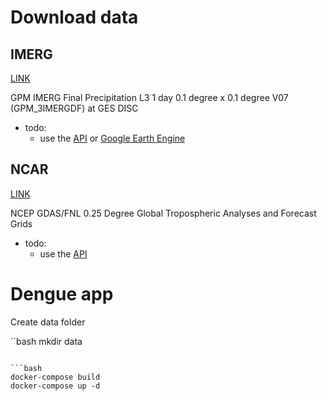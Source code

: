 # Download data

## IMERG

[LINK](https://search.earthdata.nasa.gov/)

GPM IMERG Final Precipitation L3 1 day 0.1 degree x 0.1 degree V07 (GPM_3IMERGDF) at GES DISC

- todo:
    * use the [API](https://gpm-api.readthedocs.io/en/latest/index.html) or [Google Earth Engine](https://developers.google.com/earth-engine/datasets/catalog/NASA_GPM_L3_IMERG_V07#description)

## NCAR

[LINK](https://rda.ucar.edu/datasets/d083003/)

NCEP GDAS/FNL 0.25 Degree Global Tropospheric Analyses and Forecast Grids

- todo:
    * use the [API](https://github.com/NCAR/rda-apps-clients/tree/main)

# Dengue app

Create data folder

``bash
mkdir data
```

```bash
docker-compose build
docker-compose up -d
```
